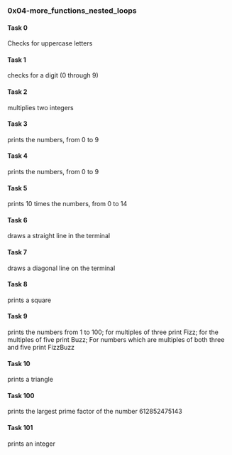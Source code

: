 <h3>0x04-more_functions_nested_loops</h3>    
<h4>Task 0</h4>   
Checks for uppercase letters   
<h4>Task 1</h4>  
checks for a digit (0 through 9)    
<h4>Task 2</h4>    
multiplies two integers    
<h4>Task 3</h4>    
prints the numbers, from 0 to 9    
<h4>Task 4</h4>    
prints the numbers, from 0 to 9    
<h4>Task 5</h4>    
prints 10 times the numbers, from 0 to 14     
<h4>Task 6</h4>    
draws a straight line in the terminal    
<h4>Task 7</h4>    
draws a diagonal line on the terminal    
<h4>Task 8</h4>    
prints a square    
<h4>Task 9</h4>    
prints the numbers from 1 to 100; for multiples of three print Fizz; for the multiples of five print Buzz; For numbers which are multiples of both three and five print FizzBuzz    
<h4>Task 10</h4>     
prints a triangle   
<h4>Task 100</h4>    
prints the largest prime factor of the number 612852475143   
<h4>Task 101</h4>   
prints an integer
